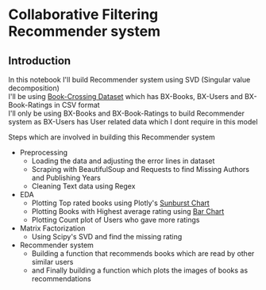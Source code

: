 # Collaborative Filtering Recommender system


## Introduction

In this notebook I'll build Recommender system using SVD (Singular value decomposition)<Br>
    I'll be using [Book-Crossing Dataset](http://www2.informatik.uni-freiburg.de/~cziegler/BX/) which has BX-Books, BX-Users and BX-Book-Ratings in CSV format<Br>
    I'll only be using BX-Books and BX-Book-Ratings to build Recommender system as BX-Users has User related data which I dont require in this model
    

Steps which are involved in building this Recommender system
* Preprocessing
    * Loading the data and adjusting the error lines in dataset
    * Scraping with BeautifulSoup and Requests to find Missing Authors and Publishing Years
    * Cleaning Text data using Regex
* EDA
    * Plotting Top rated books using Plotly's [Sunburst Chart](https://plot.ly/python/sunburst-charts/)
    * Plotting Books with Highest average rating using [Bar Chart](https://plot.ly/python/bar-charts/)
    * Plotting Count plot of Users who gave more ratings
* Matrix Factorization
    * Using Scipy's SVD and find the missing rating
* Recommender system
    * Building a function that recommends books which are read by other similar users
    * and Finally building a function which plots the images of books as recommendations

